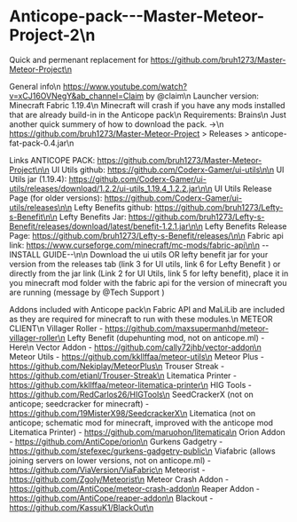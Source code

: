 # Anticope-pack---Master-Meteor-Project-2\n
Quick and permenant replacement for https://github.com/bruh1273/Master-Meteor-Project\n

General info\n
https://www.youtube.com/watch?v=xCJ16OVNegY&ab_channel=Claim by @claim\n
Launcher version: Minecraft Fabric 1.19.4\n
Minecraft will crash if you have any mods installed that are already build-in in the Anticope pack\n
Requirements: Brains\n
Just another quick summery of how to download the pack. ->\n
https://github.com/bruh1273/Master-Meteor-Project > Releases > anticope-fat-pack-0.4.jar\n

Links
ANTICOPE PACK: https://github.com/bruh1273/Master-Meteor-Project\n\n
UI Utils github: https://github.com/Coderx-Gamer/ui-utils\n\n
UI Utils jar (1.19.4): https://github.com/Coderx-Gamer/ui-utils/releases/download/1.2.2/ui-utils_1.19.4_1.2.2.jar\n\n
UI Utils Release Page (for older versions): https://github.com/Coderx-Gamer/ui-utils/releases\n\n
Lefty Benefits github: https://github.com/bruh1273/Lefty-s-Benefit\n\n
Lefty Benefits Jar: https://github.com/bruh1273/Lefty-s-Benefit/releases/download/latest/benefit-1.2.1.jar\n\n
Lefty Benefits Release Page: https://github.com/bruh1273/Lefty-s-Benefit/releases/\n\n
Fabric api link: https://www.curseforge.com/minecraft/mc-mods/fabric-api\n\n
--INSTALL GUIDE--\n\n
Download the ui utils OR lefty benefit jar for your version from the releases tab (link 3 for UI utils, link 6 for Lefty Benefit ) or directly from the jar link (Link 2 for UI Utils, link 5 for lefty benefit), place it in you minecraft mod folder with the fabric api for the version of minecraft you are running (message by @Tech Support )

Addons included with Anticope pack\n
Fabric API and MaLiLib are included as they are required for minecraft to run with these modules.\n
METEOR CLIENT\n
Villager Roller - https://github.com/maxsupermanhd/meteor-villager-roller\n
Lefty Benefit (dupehunting mod, not on anticope.ml) - Here\n
Vector Addon - https://github.com/cally72jhb/vector-addon\n
Meteor Utils - https://github.com/kkllffaa/meteor-utils\n
Meteor Plus - https://github.com/Nekiplay/MeteorPlus\n
Trouser Streak - https://github.com/etianl/Trouser-Streak\n
Litematica Printer - https://github.com/kkllffaa/meteor-litematica-printer\n
HIG Tools - https://github.com/RedCarlos26/HIGTools\n
SeedCrackerX (not on anticope; seedcracker for minecraft) - https://github.com/19MisterX98/SeedcrackerX\n
Litematica (not on anticope; schematic mod for minecraft, improved with the anticope mod Litematica Printer) - https://github.com/maruohon/litematica\n
Orion Addon - https://github.com/AntiCope/orion\n
Gurkens Gadgetry - https://github.com/stefexec/gurkens-gadgetry-public\n
Viafabric (allows joining servers on lower versions, not on anticope.ml) - https://github.com/ViaVersion/ViaFabric\n
Meteorist - https://github.com/Zgoly/Meteorist\n
Meteor Crash Addon - https://github.com/AntiCope/meteor-crash-addon\n
Reaper Addon - https://github.com/AntiCope/reaper-addon\n
Blackout - https://github.com/KassuK1/BlackOut\n
